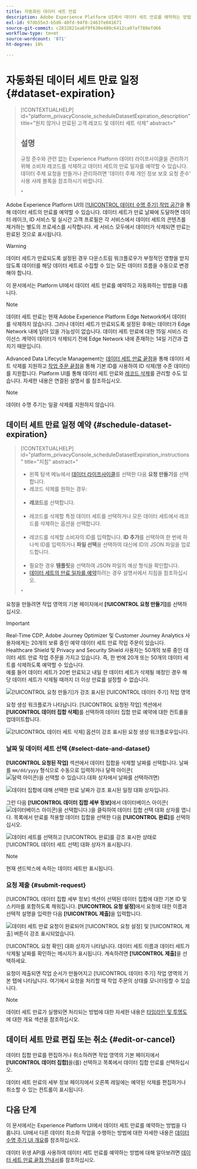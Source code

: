 ```yaml
---
title: 자동화된 데이터 세트 만료
description: Adobe Experience Platform UI에서 데이터 세트 만료를 예약하는 방법을 알아봅니다.
exl-id: 97db55e3-b5d6-40fd-94f0-2463fe041671
source-git-commit: c2832821ea6f9f630e480c6412ca07af788efd66
workflow-type: tm+mt
source-wordcount: '871'
ht-degree: 18%

---
```


# 자동화된 데이터 세트 만료 일정 {#dataset-expiration}

>[!CONTEXTUALHELP]
>id="platform_privacyConsole_scheduleDatasetExpiration_description"
>title="원치 않거나 만료된 고객 레코드 및 데이터 세트 삭제"
>abstract="<h2>설명</h2><p>규정 준수와 관련 없는 Experience Platform 데이터 라이프사이클을 관리하기 위해 소비자 레코드를 삭제하고 데이터 세트의 만료 일자를 예약할 수 있습니다. 데이터 주체 요청을 만들거나 관리하려면 &#39;데이터 주체 개인 정보 보호 요청 준수&#39; 사용 사례 블록을 참조하시기 바랍니다.</p>"

Adobe Experience Platform UI의 [[!UICONTROL 데이터 수명 주기] 작업 공간](./overview.md)을 통해 데이터 세트의 만료를 예약할 수 있습니다. 데이터 세트가 만료 날짜에 도달하면 데이터 레이크, ID 서비스 및 실시간 고객 프로필은 각 서비스에서 데이터 세트의 콘텐츠를 제거하는 별도의 프로세스를 시작합니다. 세 서비스 모두에서 데이터가 삭제되면 만료는 완료된 것으로 표시됩니다.

>[!WARNING]
>
>데이터 세트가 만료되도록 설정된 경우 다운스트림 워크플로우가 부정적인 영향을 받지 않도록 데이터를 해당 데이터 세트로 수집할 수 있는 모든 데이터 흐름을 수동으로 변경해야 합니다.

이 문서에서는 Platform UI에서 데이터 세트 만료를 예약하고 자동화하는 방법을 다룹니다.

>[!NOTE]
>
>데이터 세트 만료는 현재 Adobe Experience Platform Edge Network에서 데이터를 삭제하지 않습니다. 그러나 데이터 세트가 만료되도록 설정된 후에는 데이터가 Edge Network 내에 남아 있을 가능성이 없습니다. 데이터 세트 만료에 대한 15일 서비스 라이선스 계약이 데이터가 삭제되기 전에 Edge Network 내에 존재하는 14일 기간과 겹치기 때문입니다.

Advanced Data Lifecycle Management는 [데이터 세트 만료 끝점](../api/dataset-expiration.md)을 통해 데이터 세트 삭제를 지원하고 [작업 주문 끝점](../api/workorder.md)을 통해 기본 ID를 사용하여 ID 삭제(행 수준 데이터)를 지원합니다. Platform UI를 통해 데이터 세트 만료와 [레코드 삭제](./record-delete.md)를 관리할 수도 있습니다. 자세한 내용은 연결된 설명서 를 참조하십시오.

>[!NOTE]
>
>데이터 수명 주기는 일괄 삭제를 지원하지 않습니다.

## 데이터 세트 만료 일정 예약 {#schedule-dataset-expiration}

>[!CONTEXTUALHELP]
>id="platform_privacyConsole_scheduleDatasetExpiration_instructions"
>title="지침"
>abstract="<ul><li>왼쪽 탐색 메뉴에서 <a href="https://experienceleague.adobe.com/docs/experience-platform/hygiene/ui/overview.html#?lang=ko">데이터 라이프사이클</a>를 선택한 다음 <b>요청 만들기</b>를 선택합니다.</li><li>레코드 삭제를 원하는 경우:</li>   <li><b>레코드</b>를 선택합니다.</li>   <li>레코드를 삭제할 특정 데이터 세트를 선택하거나 모든 데이터 세트에서 레코드를 삭제하는 옵션을 선택합니다.</li>   <li>레코드를 삭제할 소비자의 ID를 입력합니다. <b>ID 추가</b>를 선택하여 한 번에 하나씩 ID를 입력하거나 <b>파일 선택</b>을 선택하여 대신에 ID의 JSON 파일을 업로드합니다.</li>   <li>필요한 경우 <b>템플릿</b>을 선택하여 JSON 파일의 예상 형식을 확인합니다.</li><li><a href="https://experienceleague.adobe.com/docs/experience-platform/hygiene/ui/dataset-expiration.html#schedule-dataset-expiration">데이터 세트의 만료 일자를 예약</a>하려는 경우 설명서에서 지침을 참조하십시오.</li></ul>"

요청을 만들려면 작업 영역의 기본 페이지에서 **[!UICONTROL 요청 만들기]**&#x200B;를 선택하십시오.

>[!IMPORTANT]
>
>Real-Time CDP, Adobe Journey Optimizer 및 Customer Journey Analytics 사용자에게는 20개의 보류 중인 예약 데이터 세트 만료 작업 주문이 있습니다. Healthcare Shield 및 Privacy and Security Shield 사용자는 50개의 보류 중인 데이터 세트 만료 작업 주문을 가지고 있습니다. 즉, 한 번에 20개 또는 50개의 데이터 세트를 삭제하도록 예약할 수 있습니다.<br>예를 들어 데이터 세트가 20번 만료되고 내일 한 데이터 세트가 삭제될 예정인 경우 해당 데이터 세트가 삭제될 때까지 더 이상 만료를 설정할 수 없습니다.

![[!UICONTROL 요청 만들기]가 강조 표시된 [!UICONTROL 데이터 주기] 작업 영역](../images/ui/ttl/create-request-button.png)

요청 생성 워크플로가 나타납니다. [!UICONTROL 요청된 작업] 섹션에서 **[!UICONTROL 데이터 집합 삭제]**&#x200B;를 선택하여 데이터 집합 만료 예약에 대한 컨트롤을 업데이트합니다.

![[!UICONTROL 데이터 세트 삭제] 옵션이 강조 표시된 요청 생성 워크플로우입니다.](../images/ui/ttl/dataset-selected.png)

### 날짜 및 데이터 세트 선택 {#select-date-and-dataset}

**[!UICONTROL 요청된 작업]** 섹션에서 데이터 집합을 삭제할 날짜를 선택합니다. 날짜를 `mm/dd/yyyy` 형식으로 수동으로 입력하거나 달력 아이콘(![달력 아이콘)을 선택할 수 있습니다.대화 상자에서 날짜를 선택하려면 ](/help/images/icons/calendar.png))

![데이터 집합에 대해 선택한 만료 날짜가 강조 표시된 일정 대화 상자입니다.](../images/ui/ttl/select-date.png)

그런 다음 **[!UICONTROL 데이터 집합 세부 정보]**&#x200B;에서 데이터베이스 아이콘(![데이터베이스 아이콘)을 선택합니다.](/help/images/icons/database.png))을 클릭하여 데이터 집합 선택 대화 상자를 엽니다. 목록에서 만료를 적용할 데이터 집합을 선택한 다음 **[!UICONTROL 완료]**&#x200B;를 선택하십시오.

![데이터 세트를 선택하고 [!UICONTROL 완료]를 강조 표시한 상태로 [!UICONTROL 데이터 세트 선택] 대화 상자가 표시됩니다.](../images/ui/ttl/select-dataset.png)

>[!NOTE]
>
>현재 샌드박스에 속하는 데이터 세트만 표시됩니다.

### 요청 제출 {#submit-request}

[!UICONTROL 데이터 집합 세부 정보] 섹션이 선택된 데이터 집합에 대한 기본 ID 및 스키마를 포함하도록 채워집니다. **[!UICONTROL 요청 설정]**&#x200B;에서 요청에 대한 이름과 선택적 설명을 입력한 다음 **[!UICONTROL 제출]**&#x200B;을 입력합니다.

![데이터 세트 만료 요청이 완료되어 [!UICONTROL 요청 설정] 및 [!UICONTROL 제출] 버튼이 강조 표시되었습니다.](../images/ui/ttl/submit.png)

[!UICONTROL 요청 확인] 대화 상자가 나타납니다. 데이터 세트 이름과 데이터 세트가 삭제될 날짜를 확인하는 메시지가 표시됩니다. 계속하려면 **[!UICONTROL 제출]**&#x200B;을 선택하세요.

요청이 제출되면 작업 순서가 만들어지고 [!UICONTROL 데이터 주기] 작업 영역의 기본 탭에 나타납니다. 여기에서 요청을 처리할 때 작업 주문의 상태를 모니터링할 수 있습니다.

>[!NOTE]
>
>데이터 세트 만료가 실행되면 처리되는 방법에 대한 자세한 내용은 [타임라인 및 투명도](../home.md#dataset-expiration-transparency)에 대한 개요 섹션을 참조하십시오.

## 데이터 세트 만료 편집 또는 취소 {#edit-or-cancel}

데이터 집합 만료를 편집하거나 취소하려면 작업 영역의 기본 페이지에서 **[!UICONTROL 데이터 집합]**&#x200B;을(를) 선택하고 목록에서 데이터 집합 만료를 선택하십시오.

데이터 세트 만료의 세부 정보 페이지에서 오른쪽 레일에는 예약된 삭제를 편집하거나 취소할 수 있는 컨트롤이 표시됩니다.

## 다음 단계

이 문서에서는 Experience Platform UI에서 데이터 세트 만료를 예약하는 방법을 다룹니다. UI에서 다른 데이터 최소화 작업을 수행하는 방법에 대한 자세한 내용은 [데이터 수명 주기 UI 개요](./overview.md)를 참조하십시오.

데이터 위생 API를 사용하여 데이터 세트 만료를 예약하는 방법에 대해 알아보려면 [데이터 세트 만료 끝점 안내서](../api/dataset-expiration.md)를 참조하십시오.
